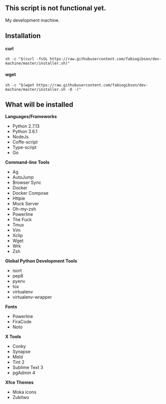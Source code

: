 ## This script is not functional yet.

My development machine.

Installation
--------------------

#### curl

    sh -c "$(curl -fsSL https://raw.githubusercontent.com/fabiogibson/dev-machine/master/installer.sh)"
    
#### wget

    sh -c "$(wget https://raw.githubusercontent.com/fabiogibson/dev-machine/master/installer.sh -O -)"

What will be installed
---------------------------
   
**Languages/Frameworks**
   * Python 2.7.13
   * Python 3.6.1
   * NodeJs
   * Coffe-script
   * Type-script
   * Go
   
**Command-line Tools**
   * Ag
   * AutoJump 
   * Browser Sync
   * Docker
   * Docker Compose
   * Httpie
   * Mock Server
   * Oh-my-zsh
   * Powerline 
   * The Fuck
   * Tmux
   * Vim
   * Xclip
   * Wget   
   * Wrk
   * Zsh
   
**Global Python Development Tools**
   * isort 
   * pep8
   * pyenv
   * tox
   * virtualenv
   * virtualenv-wrapper
   
**Fonts**
   * Powerline
   * FiraCode
   * Noto
   
**X Tools**
   * Conky
   * Synapse
   * Meld
   * Tint 2
   * Sublime Text 3
   * pgAdmin 4

**Xfce Themes**
   * Moka icons
   * Zukitwo
